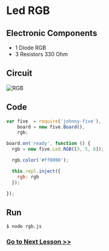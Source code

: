 # Led RGB

## Electronic Components

- 1 Diode RGB
- 3 Resistors 330 Ohm 

## Circuit

![RGB](http://i.imgur.com/kc3fxsY.png)

## Code

``` js
var five  = require('johnny-five'),
    board = new five.Board(),
    rgb;

board.on('ready', function () {
  rgb = new five.Led.RGB([3, 5, 6]);

  rgb.color('#ff0000');

  this.repl.inject({
    rgb: rgb
  });

});
```

## Run

```
$ node rgb.js
```

### [Go to Next Lesson >>](../holiday_ligths/)
